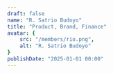 ```yaml
---
draft: false
name: "R. Satrio Budoyo"
title: "Product, Brand, Finance"
avatar: {
    src: "/members/rio.png",
    alt: "R. Satrio Budoyo"
}
publishDate: "2025-01-01 00:00"
---
```

